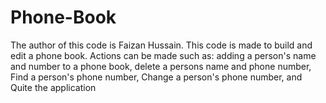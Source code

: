 # Phone-Book
The author of this code is Faizan Hussain.
This code is made to build and edit a phone book.
Actions can be made such as:
adding a person's name and number to a phone book,
delete a persons name and phone number, 
Find a person's phone number,
Change a person's phone number, 
and Quite the application
